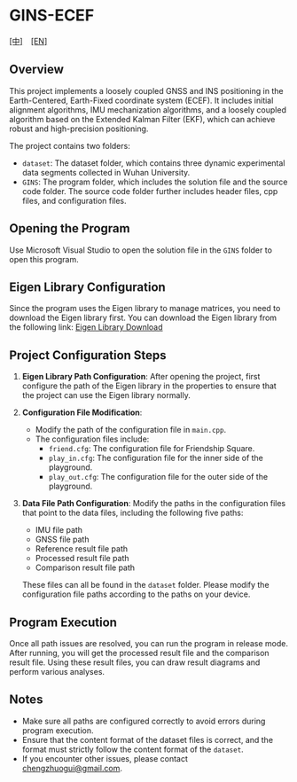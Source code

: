 # GINS-ECEF

[[中]](./readme_zh.md) &ensp; [[EN]](./readme.md)

## Overview
This project implements a loosely coupled GNSS and INS positioning in the Earth-Centered, Earth-Fixed coordinate system (ECEF). It includes initial alignment algorithms, IMU mechanization algorithms, and a loosely coupled algorithm based on the Extended Kalman Filter (EKF), which can achieve robust and high-precision positioning.

The project contains two folders:
- `dataset`: The dataset folder, which contains three dynamic experimental data segments collected in Wuhan University.
- `GINS`: The program folder, which includes the solution file and the source code folder. The source code folder further includes header files, cpp files, and configuration files.

## Opening the Program
Use Microsoft Visual Studio to open the solution file in the `GINS` folder to open this program.

## Eigen Library Configuration
Since the program uses the Eigen library to manage matrices, you need to download the Eigen library first. You can download the Eigen library from the following link:
[Eigen Library Download](https://eigen.tuxfamily.org/index.php?title=Main_Page)

## Project Configuration Steps
1. **Eigen Library Path Configuration**: After opening the project, first configure the path of the Eigen library in the properties to ensure that the project can use the Eigen library normally.

2. **Configuration File Modification**:
   - Modify the path of the configuration file in `main.cpp`.
   - The configuration files include:
     - `friend.cfg`: The configuration file for Friendship Square.
     - `play_in.cfg`: The configuration file for the inner side of the playground.
     - `play_out.cfg`: The configuration file for the outer side of the playground.

3. **Data File Path Configuration**: Modify the paths in the configuration files that point to the data files, including the following five paths:
   - IMU file path
   - GNSS file path
   - Reference result file path
   - Processed result file path
   - Comparison result file path

   These files can all be found in the `dataset` folder. Please modify the configuration file paths according to the paths on your device.

## Program Execution
Once all path issues are resolved, you can run the program in release mode. After running, you will get the processed result file and the comparison result file. Using these result files, you can draw result diagrams and perform various analyses.

## Notes
- Make sure all paths are configured correctly to avoid errors during program execution.
- Ensure that the content format of the dataset files is correct, and the format must strictly follow the content format of the `dataset`.
- If you encounter other issues, please contact chengzhuogui@gmail.com.